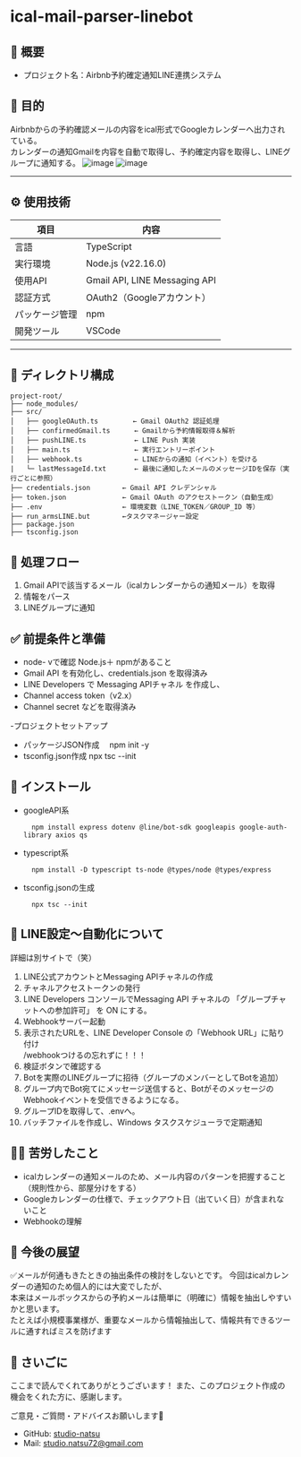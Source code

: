 # ical-mail-parser-linebot

## 📌 概要
- プロジェクト名：Airbnb予約確定通知LINE連携システム

## 🎯 目的
Airbnbからの予約確認メールの内容をical形式でGoogleカレンダーへ出力されている。<br>
カレンダーの通知Gmailを内容を自動で取得し、予約確定内容を取得し、LINEグループに通知する。
![image](https://github.com/user-attachments/assets/31ac412c-f549-431a-9788-5236884f21b1)
![image](https://github.com/user-attachments/assets/dafbf641-f22f-4dd8-b4a8-c88ae14ec27d)


---

## ⚙️ 使用技術

| 項目             | 内容                           |
|------------------|--------------------------------|
| 言語             | TypeScript                     |
| 実行環境         | Node.js (v22.16.0)           |
| 使用API          | Gmail API, LINE Messaging API  |
| 認証方式         | OAuth2（Googleアカウント）     |
| パッケージ管理   | npm                            |
| 開発ツール       | VSCode                   |

---

## 📂 ディレクトリ構成
```
project-root/
├── node_modules/
├── src/
│   ├── googleOAuth.ts       　← Gmail OAuth2 認証処理
│   ├── confirmedGmail.ts      ← Gmailから予約情報取得＆解析
│   ├── pushLINE.ts            ← LINE Push 実装
│   ├── main.ts                ← 実行エントリーポイント
│   ├── webhook.ts             ← LINEからの通知（イベント）を受ける
|   └─ lastMessageId.txt       ← 最後に通知したメールのメッセージIDを保存（実行ごとに参照）
├── credentials.json        ← Gmail API クレデンシャル
├── token.json              ← Gmail OAuth のアクセストークン（自動生成）
├── .env                    ← 環境変数（LINE_TOKEN／GROUP_ID 等）
├── run_armsLINE.but        ←タスクマネージャー設定
├── package.json
├── tsconfig.json
```

## 🔄 処理フロー
1. Gmail APIで該当するメール（icalカレンダーからの通知メール）を取得
2. 情報をパース
3. LINEグループに通知

## ✅ 前提条件と準備
- node- vで確認 Node.js＋ npmがあること
- Gmail API を有効化し、credentials.json を取得済み
- LINE Developers で Messaging APIチャネル を作成し、
 - Channel access token（v2.x）
 - Channel secret
などを取得済み

-プロジェクトセットアップ
 - パッケージJSON作成　
    npm init -y
 - tsconfig.json作成
    npx tsc --init

## 🚀 インストール
- googleAPI系<br>

        npm install express dotenv @line/bot-sdk googleapis google-auth-library axios qs

- typescript系<br>

        npm install -D typescript ts-node @types/node @types/express

- tsconfig.jsonの生成

        npx tsc --init

## 🔔 LINE設定～自動化について
詳細は別サイトで（笑）
1. LINE公式アカウントとMessaging APIチャネルの作成
2. チャネルアクセストークンの発行
3. LINE Developers コンソールでMessaging API チャネルの 「グループチャットへの参加許可」 を ON にする。
4. Webhookサーバー起動
5. 表示されたURLを、LINE Developer Console の「Webhook URL」に貼り付け<br>
   /webhookつけるの忘れずに！！！
6. 検証ボタンで確認する
7. Botを実際のLINEグループに招待（グループのメンバーとしてBotを追加）
8. グループ内でBot宛てにメッセージ送信すると、BotがそのメッセージのWebhookイベントを受信できるようになる。
9. グループIDを取得して、.envへ。
10. バッチファイルを作成し、Windows タスクスケジューラで定期通知

## 🧗‍♀️ 苦労したこと
- icalカレンダーの通知メールのため、メール内容のパターンを把握すること（規則性から、部屋分けをする）
- Googleカレンダーの仕様で、チェックアウト日（出ていく日）が含まれないこと
- Webhookの理解

## 🚧 今後の展望
✅メールが何通もきたときの抽出条件の検討をしないとです。
今回はicalカレンダーの通知のため個人的には大変でしたが、<br>
本来はメールボックスからの予約メールは簡単に（明確に）情報を抽出しやすいかと思います。<br>
たとえば小規模事業様が、重要なメールから情報抽出して、情報共有できるツールに通すればミスを防げます

## 🤍 さいごに
ここまで読んでくれてありがとうございます！
また、このプロジェクト作成の機会をくれた方に、感謝します。

ご意見・ご質問・アドバイスお願いします🌸

- GitHub: [studio-natsu](https://github.com/studio-natsu)  
- Mail: studio.natsu72@gmail.com
